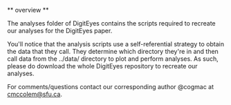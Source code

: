 ** overview ** 

The analyses folder of DigitEyes contains the scripts required to recreate our analyses for the DigitEyes paper. 

You'll notice that the analysis scripts use a self-referential strategy to obtain the data that they call. They determine which directory they're in and then call data from the ../data/ directory to plot and perform analyses. As such, please do download the whole DigitEyes repository to recreate our analyses. 

For comments/questions contact our corresponding author @cogmac at cmccolem@sfu.ca. 
